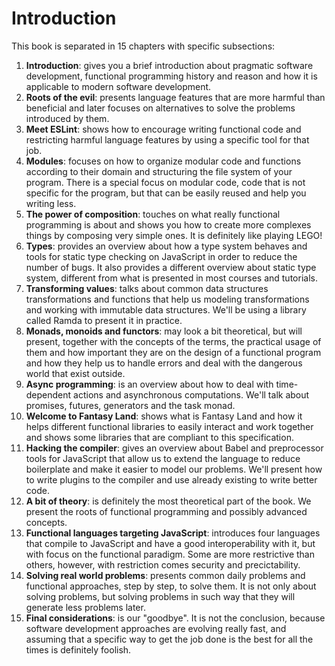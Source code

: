 # Introduction

This book is separated in 15 chapters with specific subsections:

1. **Introduction**: gives you a brief introduction about pragmatic software development, functional programming history and reason and how it is applicable to modern software development.
2. **Roots of the evil**: presents language features that are more harmful than beneficial and later focuses on alternatives to solve the problems introduced by them.
3. **Meet ESLint**: shows how to encourage writing functional code and restricting harmful language features by using a specific tool for that job.
4. **Modules**: focuses on how to organize modular code and functions according to their domain and structuring the file system of your program. There is a special focus on modular code, code that is not specific for the program, but that can be easily reused and help you writing less.
5. **The power of composition**: touches on what really functional programming is about and shows you how to create more complexes things by composing very simple ones. It is definitely like playing LEGO!
6. **Types**: provides an overview about how a type system behaves and tools for static type checking on JavaScript in order to reduce the number of bugs. It also provides a different overview about static type system, different from what is presented in most courses and tutorials.
7. **Transforming values**: talks about common data structures transformations and functions that help us modeling transformations and working with immutable data structures. We'll be using a library called Ramda to present it in practice.
8. **Monads, monoids and functors**: may look a bit theoretical, but will present, together with the concepts of the terms, the practical usage of them and how important they are on the design of a functional program and how they help us to handle errors and deal with the dangerous world that exist outside.
9. **Async programming**: is an overview about how to deal with time-dependent actions and asynchronous computations. We'll talk about promises, futures, generators and the task monad.
10. **Welcome to Fantasy Land**: shows what is Fantasy Land and how it helps different functional libraries to easily interact and work together and shows some libraries that are compliant to this specification.
11. **Hacking the compiler**: gives an overview about Babel and preprocessor tools for JavaScript that allow us to extend the language to reduce boilerplate and make it easier to model our problems. We'll present how to write plugins to the compiler and use already existing to write better code.
12. **A bit of theory**: is definitely the most theoretical part of the book. We present the roots of functional programming and possibly advanced concepts.
13. **Functional languages targeting JavaScript**: introduces four languages that compile to JavaScript and have a good interoperability with it, but with focus on the functional paradigm. Some are more restrictive than others, however, with restriction comes security and precictability.
14. **Solving real world problems**: presents common daily problems and functional approaches, step by step, to solve them. It is not only about solving problems, but solving problems in such way that they will generate less problems later.
15. **Final considerations**: is our "goodbye". It is not the conclusion, because software development approaches are evolving really fast, and assuming that a specific way to get the job done is the best for all the times is definitely foolish.



